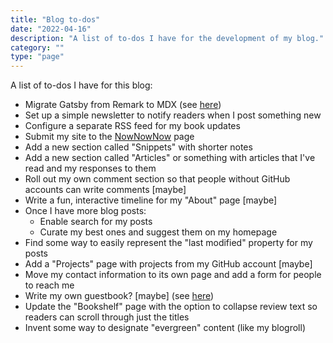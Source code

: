 ```yaml
---
title: "Blog to-dos"
date: "2022-04-16"
description: "A list of to-dos I have for the development of my blog."
category: ""
type: "page"
---
```


A list of to-dos I have for this blog:

- Migrate Gatsby from Remark to MDX (see [here](https://www.gatsbyjs.com/docs/how-to/routing/migrate-remark-to-mdx/))
- Set up a simple newsletter to notify readers when I post something new
- Configure a separate RSS feed for my book updates
- Submit my site to the [NowNowNow](https://nownownow.com/) page
- Add a new section called "Snippets" with shorter notes
- Add a new section called "Articles" or something with articles that I've read and my responses to them
- Roll out my own comment section so that people without GitHub accounts can write comments \[maybe\]
- Write a fun, interactive timeline for my "About" page \[maybe\]
- Once I have more blog posts:
  - Enable search for my posts
  - Curate my best ones and suggest them on my homepage
- Find some way to easily represent the "last modified" property for my posts
- Add a "Projects" page with projects from my GitHub account \[maybe\]
- Move my contact information to its own page and add a form for people to reach me
- Write my own guestbook? \[maybe\] (see [here](https://jameslittle.me/blog/2020/about-the-guestbook/))
- Update the "Bookshelf" page with the option to collapse review text so readers can scroll through just the titles
- Invent some way to designate "evergreen" content (like my blogroll)
